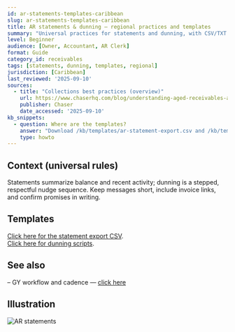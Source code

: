 ```yaml
---
id: ar-statements-templates-caribbean
slug: ar-statements-templates-caribbean
title: AR statements & dunning — regional practices and templates
summary: "Universal practices for statements and dunning, with CSV/TXT templates you can adapt by country."
level: Beginner
audience: [Owner, Accountant, AR Clerk]
format: Guide
category_id: receivables
tags: [statements, dunning, templates, regional]
jurisdiction: [Caribbean]
last_reviewed: '2025-09-10'
sources:
  - title: "Collections best practices (overview)"
    url: https://www.chaserhq.com/blog/understanding-aged-receivables-a-comprehensive-guide-chaser
    publisher: Chaser
    date_accessed: '2025-09-10'
kb_snippets:
  - question: Where are the templates?
    answer: "Download /kb/templates/ar-statement-export.csv and /kb/templates/ar-dunning-templates.txt; adapt read times and links."
    type: howto
---
```


## Context (universal rules)
Statements summarize balance and recent activity; dunning is a stepped, respectful nudge sequence. Keep messages short, include invoice links, and confirm promises in writing.

## Templates
[Click here for the statement export CSV](/kb/templates/ar-statement-export.csv).  
[Click here for dunning scripts](/kb/templates/ar-dunning-templates.txt).

## See also
– GY workflow and cadence — [click here](/kb/ar-statements-and-dunning-gyd)

## Illustration
![AR statements](/kb/illustrations/ar-aging-workflow.svg)

